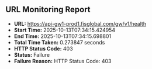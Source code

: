 ## URL Monitoring Report

- **URL:** https://api-gw1-prod1.fisglobal.com/gw/v1/health
- **Start Time:** 2025-10-13T07:34:15.424954
- **End Time:** 2025-10-13T07:34:15.698801
- **Total Time Taken:** 0.273847 seconds
- **HTTP Status Code:** 403
- **Status:** Failure
- **Failure Reason:** HTTP Status Code: 403
